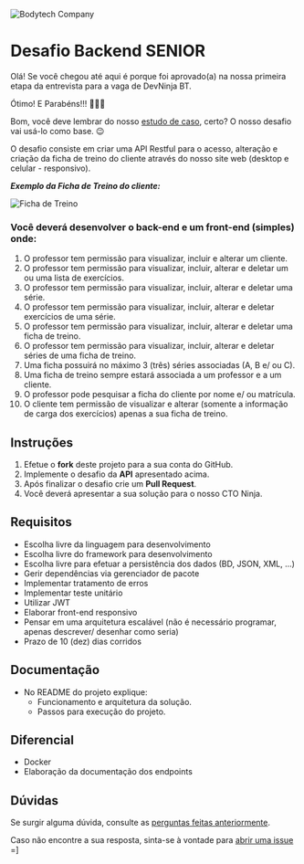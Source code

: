 ![Bodytech Company](https://lh3.googleusercontent.com/XGAFWh7M4Gvsn8UBAD41pm_S1WiCOpCCBxtgdeM1w1LD68F5SZZ5r4YoQynq97l-LcBDFdj3Uwk=s900 "www.bodytech.com.br") 

# Desafio Backend SENIOR
Olá! Se você chegou até aqui é porque foi aprovado(a) na nossa primeira etapa da entrevista para a vaga de DevNinja BT.

Ótimo! E Parabéns!!! :clap::clap::clap:

Bom, você deve lembrar do nosso [estudo de caso](https://github.com/BodytechCompany/backend-challenge-sr/blob/master/case_study.md), certo? O nosso desafio vai usá-lo como base. :wink:

O desafio consiste em criar uma API Restful para o acesso, alteração e criação da ficha de treino do cliente através do nosso site web (desktop e celular - responsivo).

**_Exemplo da Ficha de Treino do cliente:_**

![Ficha de Treino](https://lh3.googleusercontent.com/8TQ5teYhL38hKj2VH8SjsefAa-I-2fnhfOKEwdnYQBQ2sfKP0agqjzwPV5DFXPpLTApO_21VbaKcGxEL=w566-h579-rw-no "Ficha de Treino")


### Você deverá desenvolver o back-end e um front-end (simples) onde:
 1. O professor tem permissão para visualizar, incluir e alterar um cliente.
 2. O professor tem permissão para visualizar, incluir, alterar e deletar um ou uma lista de exercícios.
 3. O professor tem permissão para visualizar, incluir, alterar e deletar uma série.
 4. O professor tem permissão para visualizar, incluir, alterar e deletar exercícios de uma série.
 5. O professor tem permissão para visualizar, incluir, alterar e deletar uma ficha de treino.
 6. O professor tem permissão para visualizar, incluir, alterar e deletar séries de uma ficha de treino.
 7. Uma ficha possuirá no máximo 3 (três) séries associadas (A, B e/ ou C).
 7. Uma ficha de treino sempre estará associada a um professor e a um cliente.
 8. O professor pode pesquisar a ficha do cliente por nome e/ ou matrícula.
 9. O cliente tem permissão de visualizar e alterar (somente a informação de carga dos exercícios) apenas a sua ficha de treino.


## Instruções
 1. Efetue o **fork** deste projeto para a sua conta do GitHub.
 2. Implemente o desafio da **API** apresentado acima.
 3. Após finalizar o desafio crie um **Pull Request**.
 4. Você deverá apresentar a sua solução para o nosso CTO Ninja.


## Requisitos
 - Escolha livre da linguagem para desenvolvimento
 - Escolha livre do framework para desenvolvimento
 - Escolha livre para efetuar a persistência dos dados (BD, JSON, XML, ...)
 - Gerir dependências via gerenciador de pacote
 - Implementar tratamento de erros
 - Implementar teste unitário
 - Utilizar JWT
 - Elaborar front-end responsivo
 - Pensar em uma arquitetura escalável (não é necessário programar, apenas descrever/ desenhar como seria)
 - Prazo de 10 (dez) dias corridos


## Documentação
 - No README do projeto explique:
	 - Funcionamento e arquitetura da solução.
	 - Passos para execução do projeto.


## Diferencial
 - Docker
 - Elaboração da documentação dos endpoints
 

## Dúvidas
Se surgir alguma dúvida, consulte as  [perguntas feitas anteriormente](https://github.com/BodytechCompany/backend-challenge-sr/labels/question).

Caso não encontre a sua resposta, sinta-se à vontade para  [abrir uma issue](https://github.com/BodytechCompany/backend-challenge-sr/issues/new)  =]
